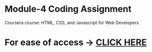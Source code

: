 # Module-4 Coding Assignment

Coursera course: HTML, CSS, and Javascript for Web Developers

# For ease of access -> [CLICK HERE](https://mvale17.github.io/Coursera-Test/mod4_solution/index.html)